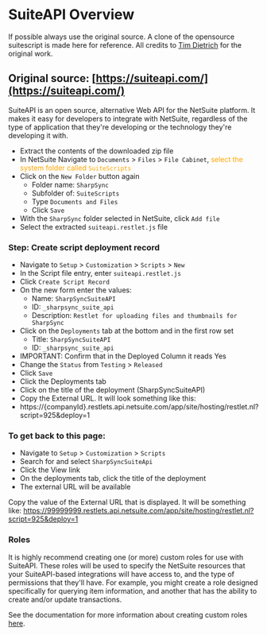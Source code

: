 # SuiteAPI Overview

If possible always use the original source. A clone of the opensource suitescript is made here for reference. All credits to [Tim Dietrich](https://timdietrich.me/) for the original work.

## Original source:  [https://suiteapi.com/](https://suiteapi.com/)
SuiteAPI is an open source, alternative Web API for the NetSuite platform. It makes it easy for developers to integrate with NetSuite, regardless of the type of application that they're developing or the technology they're developing it with.

 
* Extract the contents of the downloaded zip file
* In NetSuite Navigate to `Documents` > `Files` > `File Cabinet`, <span style="color:orange">select the system folder called `SuiteScripts`</span>
* Click on the `New Folder` button again
  * Folder name: `SharpSync`
  * Subfolder of: `SuiteScripts`
  * Type `Documents and Files`
  * Click `Save`
* With the `SharpSync` folder selected in NetSuite, click `Add file`
* Select the extracted `suiteapi.restlet.js` file  
  
### Step: Create script deployment record
* Navigate to `Setup` > `Customization` > `Scripts` > `New`
* In the Script file entry, enter `suiteapi.restlet.js` 
* Click `Create Script Record`
* On the new form enter the values:
  * Name: `SharpSyncSuiteAPI`
  * ID: `_sharpsync_suite_api`
  * Description: `Restlet for uploading files and thumbnails for SharpSync`
* Click on the `Deployments` tab at the bottom and in the first row set
  * Title: `SharpSyncSuiteAPI`
  * ID: `_sharpsync_suite_api`
* IMPORTANT: Confirm that in the Deployed Column it reads Yes
* Change the `Status` from `Testing` > `Released`
* Click `Save`
* Click the Deployments tab
* Click on the title of the deployment (SharpSyncSuiteAPI)
* Copy the External URL. It will look something like this:
* https://{companyId}.restlets.api.netsuite.com/app/site/hosting/restlet.nl?script=925&deploy=1

### To get back to this page:
* Navigate to `Setup` > `Customization` > `Scripts`
* Search for and select `SharpSyncSuiteApi`
* Click the View link
* On the deployments tab, click the title of the deployment
* The external URL will be available
  
Copy the value of the External URL that is displayed. It will be something like:
https://99999999.restlets.api.netsuite.com/app/site/hosting/restlet.nl?script=925&deploy=1


### Roles

It is highly recommend creating one (or more) custom roles for use with SuiteAPI. These roles will be used to specify the NetSuite resources that your SuiteAPI-based integrations will have access to, and the type of permissions that they'll have. For example, you might create a role designed specifically for querying item information, and another that has the ability to create and/or update transactions.

See the documentation for more information about creating custom roles [here](https://suiteapi.com/install).